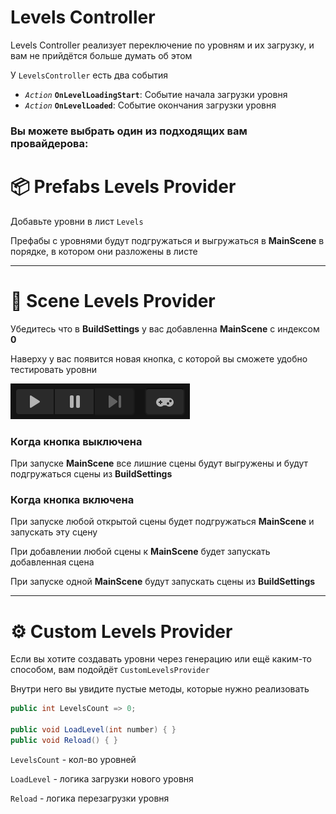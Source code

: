 # Levels Controller

Levels Controller реализует переключение по уровням и их загрузку, и вам не прийдётся больше думать об этом

У `LevelsController` есть два события

- _`Action`_ **`OnLevelLoadingStart`**: Событие начала загрузки уровня
- _`Action`_ **`OnLevelLoaded`**: Событие окончания загрузки уровня

### Вы можете выбрать один из подходящих вам провайдерова:

# 📦 Prefabs Levels Provider

Добавьте уровни в лист `Levels`

Префабы с уровнями будут подгружаться и выгружаться в **MainScene** в порядке, в котором они разложены в листе

---

# 🎥 Scene Levels Provider

Убедитесь что в **BuildSettings** у вас добавленна **MainScene** с индексом **0**

Наверху у вас появится новая кнопка, с которой вы сможете удобно тестировать уровни

![](Editor/Button.png)

### Когда кнопка выключена

При запуске **MainScene** все лишние сцены будут выгружены и будут подгружаться сцены из **BuildSettings**

### Когда кнопка включена

При запуске любой открытой сцены будет подгружаться **MainScene** и запускать эту сцену

При добавлении любой сцены к **MainScene** будет запускать добавленная сцена

При запуске одной **MainScene** будут запускать сцены из **BuildSettings**

---

# ⚙️ Custom Levels Provider

Если вы хотите создавать уровни через генерацию или ещё каким-то способом, вам подойдёт `CustomLevelsProvider`

Внутри него вы увидите пустые методы, которые нужно реализовать

```csharp
public int LevelsCount => 0;

public void LoadLevel(int number) { }
public void Reload() { }
```

`LevelsCount` - кол-во уровней

`LoadLevel` - логика загрузки нового уровня

`Reload` - логика перезагрузки уровня
